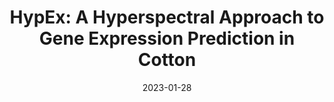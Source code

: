 ---
title: "HypEx: A Hyperspectral Approach to Gene Expression Prediction in Cotton"
collection: talks
type: "Poster"
link: 'https://docs.google.com/presentation/d/1qWljExrbyUJzIAhQWBOWWQY3lehS9Wo8oOZvtYG-GQ4/edit?usp=sharing'
date: 2023-01-28
location: "Orlando, FL"
---